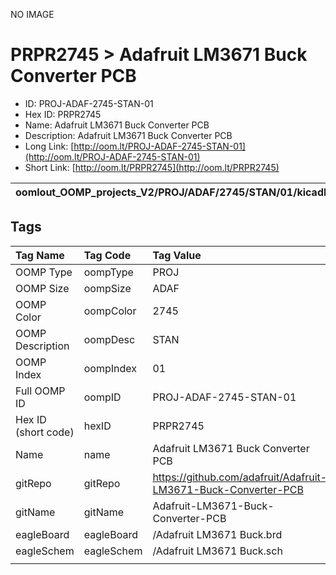 


  
NO IMAGE  
# PRPR2745 > Adafruit LM3671 Buck Converter PCB

- ID: PROJ-ADAF-2745-STAN-01
- Hex ID: PRPR2745
- Name: Adafruit LM3671 Buck Converter PCB
- Description: Adafruit LM3671 Buck Converter PCB
- Long Link: [http://oom.lt/PROJ-ADAF-2745-STAN-01](http://oom.lt/PROJ-ADAF-2745-STAN-01)
- Short Link: [http://oom.lt/PRPR2745](http://oom.lt/PRPR2745)
  

|oomlout_OOMP_projects_V2/PROJ/ADAF/2745/STAN/01/kicadPcb3dFront.png|oomlout_OOMP_projects_V2/PROJ/ADAF/2745/STAN/01/kicadPcb3dBack.png|oomlout_OOMP_projects_V2/PROJ/ADAF/2745/STAN/01/kicadPcb3d.png||
| :---: | :---: | :---: | :---: |

## Tags
  

|Tag Name|Tag Code|Tag Value|
| :--- | :--- | :--- |
|OOMP Type|oompType|PROJ|
|OOMP Size|oompSize|ADAF|
|OOMP Color|oompColor|2745|
|OOMP Description|oompDesc|STAN|
|OOMP Index|oompIndex|01|
|Full OOMP ID|oompID|PROJ-ADAF-2745-STAN-01|
|Hex ID (short code)|hexID|PRPR2745|
|Name|name|Adafruit LM3671 Buck Converter PCB|
|gitRepo|gitRepo|https://github.com/adafruit/Adafruit-LM3671-Buck-Converter-PCB|
|gitName|gitName|Adafruit-LM3671-Buck-Converter-PCB|
|eagleBoard|eagleBoard|/Adafruit LM3671 Buck.brd|
|eagleSchem|eagleSchem|/Adafruit LM3671 Buck.sch|
||||
